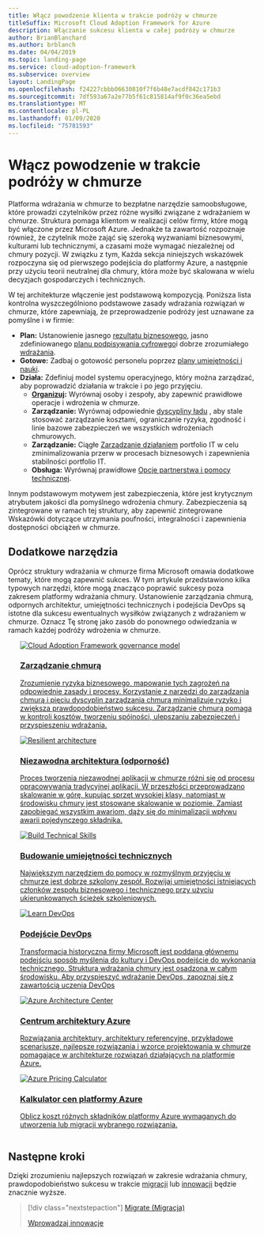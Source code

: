 ```yaml
---
title: Włącz powodzenie klienta w trakcie podróży w chmurze
titleSuffix: Microsoft Cloud Adoption Framework for Azure
description: Włączanie sukcesu klienta w całej podróży w chmurze
author: BrianBlanchard
ms.author: brblanch
ms.date: 04/04/2019
ms.topic: landing-page
ms.service: cloud-adoption-framework
ms.subservice: overview
layout: LandingPage
ms.openlocfilehash: f24227cbbb06630810f7f6b48e7acdf842c171b3
ms.sourcegitcommit: 7df593a67a2e77b5f61c815814af9f0c36ea5ebd
ms.translationtype: MT
ms.contentlocale: pl-PL
ms.lasthandoff: 01/09/2020
ms.locfileid: "75781593"
---
```

# <a name="enable-success-during-a-cloud-adoption-journey"></a>Włącz powodzenie w trakcie podróży w chmurze

Platforma wdrażania w chmurze to bezpłatne narzędzie samoobsługowe, które prowadzi czytelników przez różne wysiłki związane z wdrażaniem w chmurze. Struktura pomaga klientom w realizacji celów firmy, które mogą być włączone przez Microsoft Azure. Jednakże ta zawartość rozpoznaje również, że czytelnik może zająć się szeroką wyzwaniami biznesowymi, kulturami lub technicznymi, a czasami może wymagać niezależnej od chmury pozycji. W związku z tym, Każda sekcja niniejszych wskazówek rozpoczyna się od pierwszego podejścia do platformy Azure, a następnie przy użyciu teorii neutralnej dla chmury, która może być skalowana w wielu decyzjach gospodarczych i technicznych.

W tej architekturze włączenie jest podstawową kompozycją. Poniższa lista kontrolna wyszczególniono podstawowe zasady wdrażania rozwiązań w chmurze, które zapewniają, że przeprowadzenie podróży jest uznawane za pomyślne i w firmie:

- **Plan:** Ustanowienie jasnego [rezultatu biznesowego](../strategy/business-outcomes/index.md), jasno zdefiniowanego [planu podpisywania cyfrowego](../digital-estate/index.md)i dobrze zrozumiałego [wdrażania](../migrate/migration-considerations/prerequisites/migration-backlog-review.md).
- **Gotowe:** Zadbaj o gotowość personelu poprzez [plany umiejętności i nauki](../ready/technical-skills.md).
- **Działa:** Zdefiniuj model systemu operacyjnego, który można zarządzać, aby poprowadzić działania w trakcie i po jego przyjęciu.
  - **[Organizuj](../organize/index.md):** Wyrównaj osoby i zespoły, aby zapewnić prawidłowe operacje i wdrożenia w chmurze.
  - **Zarządzanie:** Wyrównaj odpowiednie [dyscypliny ładu](../govern/index.md) , aby stale stosować zarządzanie kosztami, ograniczanie ryzyka, zgodność i linie bazowe zabezpieczeń we wszystkich wdrożeniach chmurowych.
  - **Zarządzanie:** Ciągłe [Zarządzanie działaniem](../manage/index.md) portfolio IT w celu zminimalizowania przerw w procesach biznesowych i zapewnienia stabilności portfolio IT.
  - **Obsługa:** Wyrównaj prawidłowe [Opcje partnerstwa i pomocy technicznej](../migrate/migration-considerations/assess/partnership-options.md).

Innym podstawowym motywem jest zabezpieczenia, które jest krytycznym atrybutem jakości dla pomyślnego wdrożenia chmury. Zabezpieczenia są zintegrowane w ramach tej struktury, aby zapewnić zintegrowane Wskazówki dotyczące utrzymania poufności, integralności i zapewnienia dostępności obciążeń w chmurze. 

## <a name="additional-tools"></a>Dodatkowe narzędzia

Oprócz struktury wdrażania w chmurze firma Microsoft omawia dodatkowe tematy, które mogą zapewnić sukces. W tym artykule przedstawiono kilka typowych narzędzi, które mogą znacząco poprawić sukcesy poza zakresem platformy wdrażania chmury. Ustanowienie zarządzania chmurą, odpornych architektur, umiejętności technicznych i podejścia DevOps są istotne dla sukcesu ewentualnych wysiłków związanych z wdrażaniem w chmurze. Oznacz Tę stronę jako zasób do ponownego odwiedzania w ramach każdej podróży wdrożenia w chmurze.

<!-- markdownlint-disable MD033 -->

<ul class="panelContent cardsH">
<li style="display: flex; flex-direction: column;">
    <a href="../govern/guides/index.md" style="display: flex; flex-direction: column; flex: 1 0 auto;">
        <div class="cardSize" style="flex: 1 0 auto; display: flex;">
            <div class="cardPadding" style="display: flex;">
                <div class="card">
                    <div class="cardImageOuter">
                        <div class="cardImage bgdAccent1">
                            <img alt="Cloud Adoption Framework governance model" src="../_images/operational-transformation-govern-highres.png" data-linktype="external" />
                        </div>
                    </div>
                    <div class="cardText">
                        <h3>Zarządzanie chmurą</h3>
                        <p>Zrozumienie ryzyka biznesowego, mapowanie tych zagrożeń na odpowiednie zasady i procesy. Korzystanie z narzędzi do zarządzania chmurą i pięciu dyscyplin zarządzania chmurą minimalizuje ryzyko i zwiększa prawdopodobieństwo sukcesu. Zarządzanie chmurą pomaga w kontroli kosztów, tworzeniu spójności, ulepszaniu zabezpieczeń i przyspieszeniu wdrażania.</p>
                    </div>
                </div>
            </div>
        </div>
    </a>
</li>
<li style="display: flex; flex-direction: column;">
    <a href="https://docs.microsoft.com/azure/architecture/framework/resiliency/overview" style="display: flex; flex-direction: column; flex: 1 0 auto;">
        <div class="cardSize" style="flex: 1 0 auto; display: flex;">
            <div class="cardPadding" style="display: flex;">
                <div class="card">
                    <div class="cardImageOuter">
                        <div class="cardImage bgdAccent1">
                            <img alt="Resilient architecture" src="https://docs.microsoft.com/azure/architecture/resiliency/images/redundancy.svg" data-linktype="external" />
                        </div>
                    </div>
                    <div class="cardText">
                        <h3>Niezawodna architektura (odporność)</h3>
                        <p>Proces tworzenia niezawodnej aplikacji w chmurze różni się od procesu opracowywania tradycyjnej aplikacji. W przeszłości przeprowadzano skalowanie w górę, kupując sprzęt wysokiej klasy, natomiast w środowisku chmury jest stosowane skalowanie w poziomie. Zamiast zapobiegać wszystkim awariom, dąży się do minimalizacji wpływu awarii pojedynczego składnika.</p>
                    </div>
                </div>
            </div>
        </div>
    </a>
</li>
<li style="display: flex; flex-direction: column;">
    <a href="../ready/technical-skills.md" style="display: flex; flex-direction: column; flex: 1 0 auto;">
        <div class="cardSize" style="flex: 1 0 auto; display: flex;">
            <div class="cardPadding" style="display: flex;">
                <div class="card">
                    <div class="cardImageOuter">
                        <div class="cardImage bgdAccent1">
                            <img alt="Build Technical Skills" src="https://docs.microsoft.com/media/learn/Product/Learn/learningpath_graphic.svg" data-linktype="external" />
                        </div>
                    </div>
                    <div class="cardText">
                        <h3>Budowanie umiejętności technicznych</h3>
                        <p>Największym narzędziem do pomocy w rozmyślnym przyjęciu w chmurze jest dobrze szkolony zespół. Rozwijaj umiejętności istniejących członków zespołu biznesowego i technicznego przy użyciu ukierunkowanych ścieżek szkoleniowych.</p>
                    </div>
                </div>
            </div>
        </div>
    </a>
</li>
<li style="display: flex; flex-direction: column;">
    <a href="https://docs.microsoft.com/azure/devops/learn/" style="display: flex; flex-direction: column; flex: 1 0 auto;">
        <div class="cardSize" style="flex: 1 0 auto; display: flex;">
            <div class="cardPadding" style="display: flex;">
                <div class="card">
                    <div class="cardImageOuter">
                        <div class="cardImage bgdAccent1">
                            <img alt="Learn DevOps" src="https://docs.microsoft.com/azure/devops/learn/_img/learn-devops.svg" data-linktype="external" />
                        </div>
                    </div>
                    <div class="cardText">
                        <h3>Podejście DevOps</h3>
                        <p>Transformacja historyczna firmy Microsoft jest poddana głównemu podejściu sposób myślenia do kultury i DevOps podejście do wykonania technicznego. Struktura wdrażania chmury jest osadzona w całym środowisku. Aby przyspieszyć wdrażanie DevOps, zapoznaj się z zawartością uczenia DevOps</p>
                    </div>
                </div>
            </div>
        </div>
    </a>
</li>
<li style="display: flex; flex-direction: column;">
    <a href="https://docs.microsoft.com/azure/architecture/" style="display: flex; flex-direction: column; flex: 1 0 auto;">
        <div class="cardSize" style="flex: 1 0 auto; display: flex;">
            <div class="cardPadding" style="display: flex;">
                <div class="card">
                    <div class="cardImageOuter">
                        <div class="cardImage bgdAccent1">
                            <img alt="Azure Architecture Center" src="https://docs.microsoft.com/azure/architecture/example-scenario/data/media/architecture-data-warehouse.png" data-linktype="external" />
                        </div>
                    </div>
                    <div class="cardText">
                        <h3>Centrum architektury Azure</h3>
                        <p>Rozwiązania architektury, architektury referencyjne, przykładowe scenariusze, najlepsze rozwiązania i wzorce projektowania w chmurze pomagające w architekturze rozwiązań działających na platformie Azure.</p>
                    </div>
                </div>
            </div>
        </div>
    </a>
</li>
<li style="display: flex; flex-direction: column;">
    <a href="https://azure.microsoft.com/pricing/calculator/" style="display: flex; flex-direction: column; flex: 1 0 auto;">
        <div class="cardSize" style="flex: 1 0 auto; display: flex;">
            <div class="cardPadding" style="display: flex;">
                <div class="card">
                    <div class="cardImageOuter">
                        <div class="cardImage bgdAccent1">
                            <img alt="Azure Pricing Calculator" src="../_images/calculator-preview.png" data-linktype="external" />
                        </div>
                    </div>
                    <div class="cardText">
                        <h3>Kalkulator cen platformy Azure</h3>
                        <p>Oblicz koszt różnych składników platformy Azure wymaganych do utworzenia lub migracji wybranego rozwiązania.</p>
                    </div>
                </div>
            </div>
        </div>
    </a>
</li>
</ul>

<!-- markdownlint-enable MD033 -->

## <a name="next-steps"></a>Następne kroki

Dzięki zrozumieniu najlepszych rozwiązań w zakresie wdrażania chmury, prawdopodobieństwo sukcesu w trakcie [migracji](./migrate.md) lub [innowacji](./innovate.md) będzie znacznie wyższe.

> [!div class="nextstepaction"]
> [Migrate (Migracja)](./migrate.md)
>
> [Wprowadzaj innowacje](./innovate.md)
